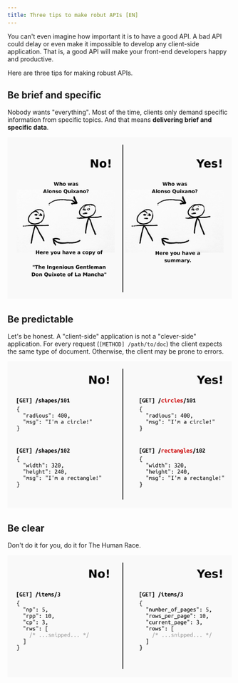 ```yaml
---
title: Three tips to make robut APIs [EN]
---
```


You can't even imagine how important it is to have a good API. A bad API could delay or even make it impossible to develop any client-side application. That is, a good API will make your front-end developers happy and productive.

Here are three tips for making robust APIs.

## Be brief and specific

Nobody wants "everything". Most of the time, clients only demand specific information from specific topics. And that means **delivering brief and specific data**.

![Sample 1](/assets/images/posts/2020-02-19-three-tips-to-make-robut-apis/be-brief.png)

## Be predictable

Let's be honest. A "client-side" application is not a "clever-side" application. For every request (`[METHOD] /path/to/doc`) the client expects the same type of document. Otherwise, the client may be prone to errors.

![Sample 2](/assets/images/posts/2020-02-19-three-tips-to-make-robut-apis/be-predictable.png)

## Be clear

Don't do it for you, do it for The Human Race.

![Sample 3](/assets/images/posts/2020-02-19-three-tips-to-make-robut-apis/be-clear.png)
